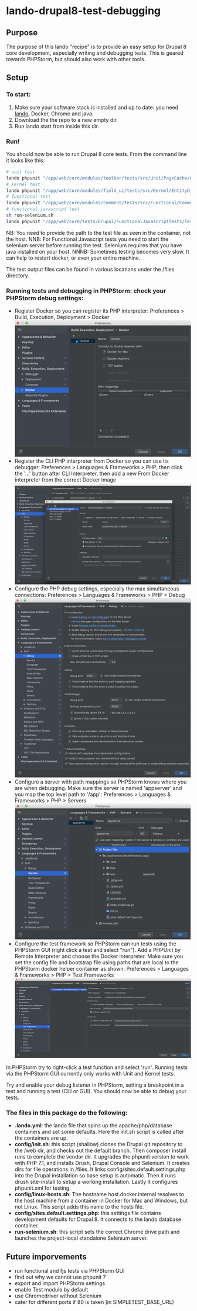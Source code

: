 # lando-drupal8-test-debugging

## Purpose
The purpose of this lando "recipe" is to provide an easy setup for Drupal 8 core development, especially writing and debugging tests. This is geared towards PHPStorm, but should also work with other tools. 

## Setup 

### To start:
1. Make sure your software stack is installed and up to date: you need [lando](https://github.com/lando/lando/releases), Docker, Chrome and java.
2. Download the the repo to a new empty dir.
3. Run lando start from inside this dir.

### Run!

You should now be able to run Drupal 8 core tests. From the command line it looks like this: 
```bash
# unit test
lando phpunit "/app/web/core/modules/toolbar/tests/src/Unit/PageCache/AllowToolbarPathTest.php"
# kernel test
lando phpunit "/app/web/core/modules/field_ui/tests/src/Kernel/EntityDisplayTest.php"
# functional test
lando phpunit "/app/web/core/modules/comment/tests/src/Functional/CommentAnonymousTest.php"
# functional javascript test
sh run-selenium.sh
lando phpunit "/app/web/core/tests/Drupal/FunctionalJavascriptTests/Tests/JSWebWithWebDriverAssertTest.php"
```
NB: You need to provide the path to the test file as seen in the container, not the host. 
NNB: For Functional Javascript tests you need to start the selenium server before running the test. Selenium requires that you have java installed on your host.
NNNB: Sometimes testing becomes very slow. It can help to restart docker, or even your entire machine.

The test output files can be found in various locations under the /files directory.

### Running tests and debugging in PHPStorm: check your PHPStorm debug settings:
- Register Docker so you can register its PHP interpreter: Preferences > Build, Execution, Deployment > Docker ![docker](README.images/docker.png)
- Register the CLI PHP interpreter from Docker so you can use its debugger: Preferences > Languages & Frameworks > PHP, then click the '...' button after CLI Interpreter, then add a new From Docker interpreter from the correct Docker image ![cli-interpreters](README.images/cli-interpreters.png)
- Configure the PHP debug settings, especially the max simultaneous connections: Preferences > Languages & Frameworks > PHP > Debug ![debug](README.images/debug.png)
- Configure a server with path mappings so PHPStorm knows where you are when debugging. Make sure the server is named 'appserver' and you map the top level path to '/app': Preferences > Languages & Frameworks > PHP > Servers ![server-path-mappings](README.images/server-path-mappings.png)
- Configure the test framework so PHPStorm can run tests using the PHPStorm GUI (right click a test and select "run"). Add a PHPUnit by Remote Interpreter and choose the Docker interpreter. Make sure you set the config file and bootstrap file using paths that are local to the PHPStorm docker helper container as shown: Preferences > Languages & Frameworks > PHP > Test Frameworks ![test-framework](README.images/test-framework.png)

In PHPStorm try to right-click a test function and select 'run'. Running tests via the PHPStorm GUI currently only works with Unit and Kernel tests.

Try and enable your debug listener in PHPStorm, setting a breakpoint in a test and running a test (CLI or GUI). You should now be able to debug your tests. 

### The files in this package do the following:
- **.lando.yml**: the lando file that spins up the apache/php/database containers and set some defaults. Here the init.sh script is called after the containers are up.
- **config/init.sh**: this script (shallow) clones the Drupal git repository to the /web dir, and checks out the default branch. Then composer install runs to complete the vendor dir. It upgrades the phpunit version to work with PHP 7.1, and installs Drush, Drupal Console and Selenium. It creates dirs for file operations in /files. It links config/sites.default.settings.php into the Drupal installation so base setup is automatic. Then it runs drush site-install to setup a working installation. Lastly it configures phpunit.xml for testing. 
- **config/linux-hosts.sh**: The hostname host.docker.internal resolves to the host machine from a container in Docker for Mac and Windows, but not Linux. This script adds this name to the hosts file.
- **config/sites.default.settings.php**: this settings file contains development defaults for Drupal 8. It connects to the lando database container.
- **run-selenium.sh**: this script sets the correct Chrome drive path and launches the project-local standalone Selenium server.


## Future imporvements
- run functional and fjs tests via PHPStorm GUI
- find out why we cannot use phpunit 7
- export and import PHPStorm settings
- enable Test module by default
- use Chromedriver without Selenium
- cater for different ports if 80 is taken (in SIMPLETEST_BASE_URL)

